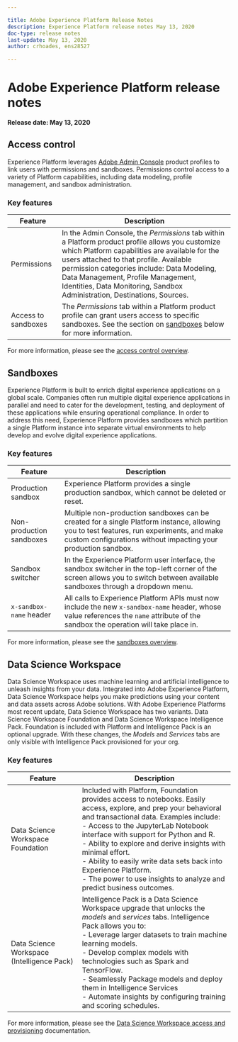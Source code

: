 ```yaml
---

title: Adobe Experience Platform Release Notes
description: Experience Platform release notes May 13, 2020
doc-type: release notes
last-update: May 13, 2020
author: crhoades, ens28527

---
```


# Adobe Experience Platform release notes 

**Release date: May 13, 2020**

## Access control

Experience Platform leverages [Adobe Admin Console](https://adminconsole.adobe.com) product profiles to link users with permissions and sandboxes. Permissions control access to a variety of Platform capabilities, including data modeling, profile management, and sandbox administration.

### Key features

|Feature | Description|
|--- | ---|
|Permissions | In the Admin Console, the _Permissions_ tab within a Platform product profile allows you customize which Platform capabilities are available for the users attached to that profile. Available permission categories include: Data Modeling, Data Management, Profile Management, Identities, Data Monitoring, Sandbox Administration, Destinations, Sources.|
|Access to sandboxes | The _Permissions_ tab within a Platform product profile can grant users access to specific sandboxes. See the section on [sandboxes](#sandboxes) below for more information.|

For more information, please see the [access control overview](../../access-control/home.md).

## Sandboxes

Experience Platform is built to enrich digital experience applications on a global scale. Companies often run multiple digital experience applications in parallel and need to cater for the development, testing, and deployment of these applications while ensuring operational compliance. In order to address this need, Experience Platform provides sandboxes which partition a single Platform instance into separate virtual environments to help develop and evolve digital experience applications.

### Key features

|Feature | Description|
|--- | ---|
|Production sandbox | Experience Platform provides a single production sandbox, which cannot be deleted or reset.|
|Non-production sandboxes | Multiple non-production sandboxes can be created for a single Platform instance, allowing you to test features, run experiments, and make custom configurations without impacting your production sandbox.|
|Sandbox switcher | In the Experience Platform user interface, the sandbox switcher in the top-left corner of the screen allows you to switch between available sandboxes through a dropdown menu.|
|`x-sandbox-name` header | All calls to Experience Platform APIs must now include the new `x-sandbox-name` header, whose value references the `name` attribute of the sandbox the operation will take place in.|

For more information, please see the [sandboxes overview](../../sandboxes/home.md).

## Data Science Workspace

Data Science Workspace uses machine learning and artificial intelligence to unleash insights from your data. Integrated into Adobe Experience Platform, Data Science Workspace helps you make predictions using your content and data assets across Adobe solutions. With Adobe Experience Platforms most recent update, Data Science Workspace has two variants. Data Science Workspace Foundation and Data Science Workspace Intelligence Pack. Foundation is included with Platform and Intelligence Pack is an optional upgrade. With these changes, the *Models* and *Services* tabs are only visible with Intelligence Pack provisioned for your org.

### Key features

|Feature | Description|
|--- | ---|
| Data Science Workspace Foundation | Included with Platform, Foundation provides access to notebooks. Easily access, explore, and prep your behavioral and transactional data. Examples include: <br>- Access to the JupyterLab Notebook interface with support for Python and R. <br>- Ability to explore and derive insights with minimal effort. <br>- Ability to easily write data sets back into Experience Platform. <br>- The power to use insights to analyze and predict business outcomes.|
| Data Science Workspace (Intelligence Pack) | Intelligence Pack is a Data Science Workspace upgrade that unlocks the *models* and *services* tabs. Intelligence Pack allows you to: <br>- Leverage larger datasets to train machine learning models.<br>- Develop complex models with technologies such as Spark and TensorFlow.<br>- Seamlessly Package models and deploy them in Intelligence Services<br>- Automate insights by configuring training and scoring schedules.

For more information, please see the [Data Science Workspace access and provisioning](../../data-science-workspace/access-features-dsw.md) documentation.